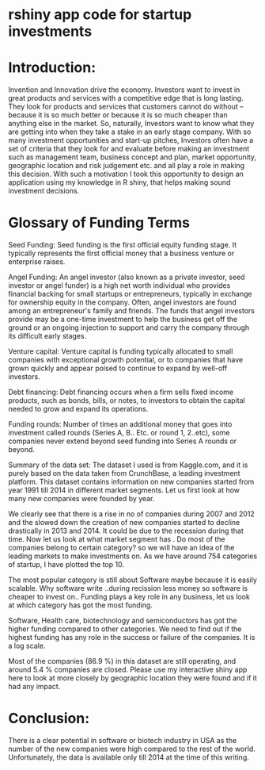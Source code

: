 # rshiny app code for startup investments

# Introduction:
Invention and Innovation drive the economy. Investors want to invest in great products and services with a competitive edge that is long lasting. They look for products and services that customers cannot do without – because it is so much better or because it is so much cheaper than anything else in the market. So, naturally, Investors want to know what they are getting into when they take a stake in an early stage company. With so many investment opportunities and start-up pitches, Investors often have a set of criteria that they look for and evaluate before making an investment such as management team, business concept and plan, market opportunity, geographic location and risk judgement etc. and all play a role in making this decision. With such a motivation I took this opportunity to design an application using my knowledge in R shiny, that helps making sound investment decisions. 
# Glossary of Funding Terms
Seed Funding: 
Seed funding is the first official equity funding stage. It typically represents the first official money that a business venture or enterprise raises. 

Angel Funding: 
An angel investor (also known as a private investor, seed investor or angel funder) is a high net worth individual who provides financial backing for small startups or entrepreneurs, typically in exchange for ownership equity in the company. Often, angel investors are found among an entrepreneur's family and friends. The funds that angel investors provide may be a one-time investment to help the business get off the ground or an ongoing injection to support and carry the company through its difficult early stages.

Venture capital:
Venture capital is funding typically allocated to small companies with exceptional growth potential, or to companies that have grown quickly and appear poised to continue to expand by well-off investors.

Debt financing:
Debt financing occurs when a firm sells fixed income products, such as bonds, bills, or notes, to investors to obtain the capital needed to grow and expand its operations. 

Funding rounds:
Number of times an additional money that goes into investment called rounds (Series A, B.. Etc. or round 1, 2..etc), some companies never extend beyond seed funding into Series A rounds or beyond. 

Summary of the data set:
The dataset I used is from Kaggle.com, and it is purely based on the data taken from CrunchBase, a leading investment platform. This dataset contains information on new companies started from year 1991 till 2014 in different market segments. Let us first look at how many new companies were founded by year.
 
We clearly see that there is a rise in no of companies during 2007 and 2012 and the slowed down the creation of new companies started to decline drastically in 2013 and 2014. It could be due to the recession during that time.
Now let us look at what market segment has . Do most of the companies belong to certain category? so we will have an idea of the leading markets to make investments on. As we have around 754 categories of startup, I have plotted the top 10. 

 
The most popular category is still about Software maybe because it is easily scalable. Why software write ..during recission less money so software is cheaper to invest on..
Funding plays a key role in any business, let us look at which category has got the most funding.

 



Software, Health care, biotechnology and semiconductors has got the higher funding compared to other categories. We need to find out if the highest funding has any role in the success or failure of the companies. It is a log scale.

 


Most of the companies (86.9 %) in this dataset are still operating, and around 5.4 % companies are closed.
Please use my interactive shiny app here to look at more closely by geographic location they were found and if it had any impact.

# Conclusion:
There is a clear potential in software or biotech industry in USA as the number of the new companies were high compared to the rest of the world. Unfortunately, the data is available only till 2014 at the time of this writing. 


